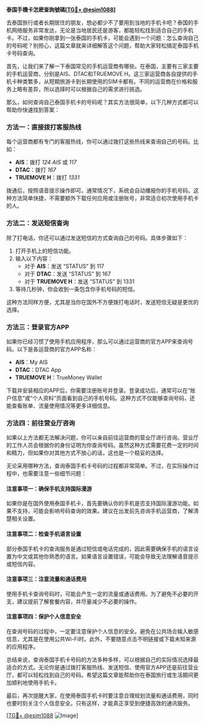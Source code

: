 **泰国手機卡怎麽查詢號碼[[TG💪+ @esim1088](https://t.me/s/esim1088)]**

去泰国旅行或者长期居住的朋友，想必都少不了要用到当地的手机卡吧？泰国的手机网络服务非常发达，无论是当地居民还是游客，都能轻松找到适合自己的手机卡。不过，如果你刚拿到一张泰国的手机卡，可能会遇到一个问题：怎么查询自己的号码呢？别担心，这篇文章就来详细解答这个问题，帮助大家轻松搞定泰国手机卡号码查询。

首先，让我们来了解一下泰国常见的手机运营商有哪些。在泰国，主要有三家主要的手机运营商，分别是AIS、DTAC和TRUEMOVE H。这三家运营商各自提供的手机卡种类繁多，从短期旅游卡到长期使用的SIM卡都有。不同的运营商在价格和服务上略有差异，所以选择时可以根据自己的需求进行挑选。

那么，如何查询自己泰国手机卡的号码呢？其实方法很简单，以下几种方式都可以帮助你快速找到答案：

### 方法一：直接拨打客服热线

每个运营商都有专门的客服热线，你可以通过拨打这些热线来查询自己的号码。比如：

- **AIS**：拨打 *124 AIS* 或 *117*
- **DTAC**：拨打 *167*
- **TRUEMOVE H**：拨打 *1331*

拨通后，按照语音提示操作即可。通常情况下，系统会自动播报你的手机号码。这种方法简单快捷，不需要额外下载任何应用或注册账号，非常适合初次使用手机卡的人。

### 方法二：发送短信查询

除了打电话，你还可以通过发送短信的方式查询自己的号码。具体步骤如下：

1. 打开手机上的短信功能。
2. 输入以下内容：
   - 对于 **AIS**：发送 “STATUS” 到 117
   - 对于 **DTAC**：发送 “STATUS” 到 167
   - 对于 **TRUEMOVE H**：发送 “STATUS” 到 1331
3. 等待几秒钟，你会收到一条包含你手机号码的短信。

这种方法同样方便，尤其是当你在国外不方便拨打电话时，发送短信无疑是更优的选择。

### 方法三：登录官方APP

如果你已经习惯了使用手机应用程序，那么可以通过运营商的官方APP来查询号码。以下是各运营商的官方APP名称：

- **AIS**：My AIS
- **DTAC**：DTAC App
- **TRUEMOVE H**：TrueMoney Wallet

下载并安装相应的APP后，你需要注册账号并登录。登录成功后，通常可以在“账户信息”或“个人资料”页面看到自己的手机号码。这种方式不仅能够查询号码，还能查看账单、流量使用情况等更多详细信息。

### 方法四：前往营业厅咨询

如果以上方法都无法解决问题，你可以亲自前往运营商的营业厅进行咨询。营业厅的工作人员会根据你的身份证明为你查询号码。虽然这种方式需要花费一定的时间和精力，但如果你对其他方式不放心的话，这也是一个稳妥的选择。

无论采用哪种方法，查询泰国手机卡号码的过程都非常简单。不过，在实际操作过程中，也需要注意一些细节问题：

#### 注意事项一：确保手机支持国际漫游

如果你是在国外使用泰国手机卡，首先要确认你的手机是否支持国际漫游功能。如果不支持，可能会影响号码查询的效果。建议在出发前先咨询手机运营商，了解清楚相关设置。

#### 注意事项二：检查手机语言设置

部分泰国手机卡的查询服务是通过短信或电话完成的，因此需要确保手机的语言设置为中文或其他你熟悉的语言。如果语言设置错误，可能会导致无法理解语音提示或短信内容。

#### 注意事项三：注意流量和通话费用

使用手机卡查询号码时，可能会产生一定的流量或通话费用。为了避免不必要的开支，建议提前了解套餐内容，并尽量减少不必要的操作。

#### 注意事项四：保护个人信息安全

在查询号码的过程中，一定要注意保护个人信息的安全。避免在公共场合输入敏感信息，尤其是在使用公共Wi-Fi时。此外，不要随意点击不明链接或下载未知来源的应用程序。

总结来说，查询泰国手机卡号码的方法多种多样，可以根据自己的实际情况选择最适合的方式。无论你是通过拨打客服热线、发送短信、使用官方APP还是前往营业厅，都可以轻松找到自己的号码。希望这篇文章能帮助你在泰国旅行或生活期间更加顺利地使用手机卡。

最后，再次提醒大家，在使用泰国手机卡时要注意合理规划流量和通话费用，同时也要时刻关注个人信息安全。只有这样，才能真正享受到便捷高效的通讯服务。

[[TG💪+ @esim1088](https://t.me/s/esim1088) ![Image](https://i.postimg.cc/4NQfJmqS/Snipaste-2025-05-13-00-14-12.png)]